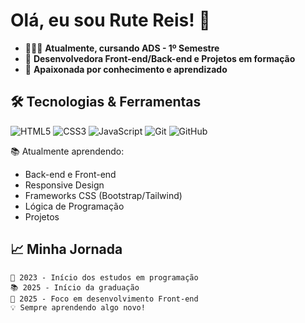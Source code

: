# Olá, eu sou Rute Reis! 👋

- 👩🏻‍💻 **Atualmente, cursando ADS - 1º Semestre**
- 🌱 **Desenvolvedora Front-end/Back-end e Projetos em formação**  
- 🎨 **Apaixonada por conhecimento e aprendizado**  

## 🛠️ Tecnologias & Ferramentas

![HTML5](https://img.shields.io/badge/-HTML5-E34F26?style=flat-square&logo=html5&logoColor=white)
![CSS3](https://img.shields.io/badge/-CSS3-1572B6?style=flat-square&logo=css3&logoColor=white)
![JavaScript](https://img.shields.io/badge/-JavaScript-F7DF1E?style=flat-square&logo=javascript&logoColor=black)
![Git](https://img.shields.io/badge/-Git-F05032?style=flat-square&logo=git&logoColor=white)
![GitHub](https://img.shields.io/badge/-GitHub-181717?style=flat-square&logo=github)

📚 Atualmente aprendendo:  
- Back-end e Front-end
- Responsive Design
- Frameworks CSS (Bootstrap/Tailwind)
- Lógica de Programação
- Projetos


## 📈 Minha Jornada

```text
📅 2023 - Início dos estudos em programação
📚 2025 - Início da graduação
🎯 2025 - Foco em desenvolvimento Front-end
💡 Sempre aprendendo algo novo!
